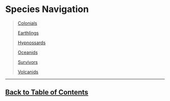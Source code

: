 #   Species Navigation

>   [Colonials](Colonials.md)
>
>   [Earthlings](Earthlings.md)
>
>   [Hypnossards](Hypnossards.md)
>
>   [Oceanids](Oceanids.md)
>
>   [Survivors](Survivors.md)
>
>   [Volcanids](Volcanids.md)

---
<!--End of the file-->
##  [Back to Table of Contents](../TableOfContents.md)